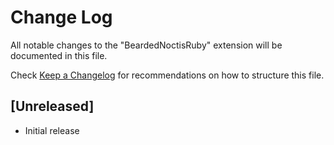 # Change Log

All notable changes to the "BeardedNoctisRuby" extension will be documented in this file.

Check [Keep a Changelog](http://keepachangelog.com/) for recommendations on how to structure this file.

## [Unreleased]

- Initial release
